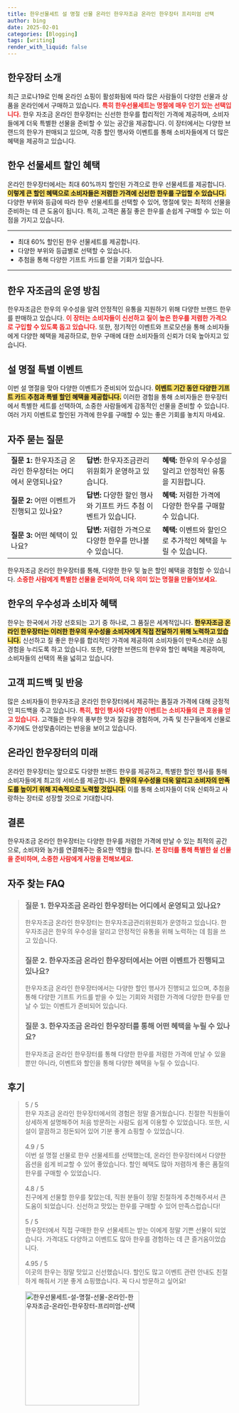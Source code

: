 ```yaml
---
title: 한우선물세트 설 명절 선물 온라인 한우자조금 온라인 한우장터 프리미엄 선택
author: bing
date: 2025-02-01
categories: [Blogging]
tags: [writing]
render_with_liquid: false
---
```



<h2 id='한우장터소개'>한우장터 소개</h2>

<p>최근 코로나19로 인해 온라인 쇼핑이 활성화됨에 따라 많은 사람들이 다양한 선물과 상품을 온라인에서 구매하고 있습니다. <b><span style="color: #ee2323;">특히 한우선물세트는 명절에 매우 인기 있는 선택입니다.</span></b> 한우 자조금 온라인 한우장터는 신선한 한우를 합리적인 가격에 제공하며, 소비자들에게 더욱 특별한 선물을 준비할 수 있는 공간을 제공합니다. 이 장터에서는 다양한 브랜드의 한우가 판매되고 있으며, 각종 할인 행사와 이벤트를 통해 소비자들에게 더 많은 혜택을 제공하고 있습니다.</p>

<h2 id='한우선물세트할인'>한우 선물세트 할인 혜택</h2>

<p>온라인 한우장터에서는 최대 60%까지 할인된 가격으로 한우 선물세트를 제공합니다. <b><span style="background-color: #ffe066;">이렇게 큰 할인 혜택으로 소비자들은 저렴한 가격에 신선한 한우를 구입할 수 있습니다.</span></b> 다양한 부위와 등급에 따라 한우 선물세트를 선택할 수 있어, 명절에 맞는 최적의 선물을 준비하는 데 큰 도움이 됩니다. 특히, 고객은 품질 좋은 한우를 손쉽게 구매할 수 있는 이점을 가지고 있습니다.</p>

<hr />

<ul>
    <li>최대 60% 할인된 한우 선물세트를 제공합니다.</li>
    <li>다양한 부위와 등급별로 선택할 수 있습니다.</li>
    <li>추첨을 통해 다양한 기프트 카드를 얻을 기회가 있습니다.</li>
</ul>

<hr />

<h2 id='한우판매방침'>한우 자조금의 운영 방침</h2>

<p>한우자조금은 한우의 우수성을 알려 안정적인 유통을 지원하기 위해 다양한 브랜드 한우를 판매하고 있습니다. <b><span style="color: #ee2323;">이 장터는 소비자들이 신선하고 질이 높은 한우를 저렴한 가격으로 구입할 수 있도록 돕고 있습니다.</span></b> 또한, 정기적인 이벤트와 프로모션을 통해 소비자들에게 다양한 혜택을 제공하므로, 한우 구매에 대한 소비자들의 신뢰가 더욱 높아지고 있습니다.</p>

<h2 id='설명절이벤트'>설 명절 특별 이벤트</h2>

<p>이번 설 명절을 맞아 다양한 이벤트가 준비되어 있습니다. <b><span style="background-color: #ffe066;">이벤트 기간 동안 다양한 기프트 카드 추첨과 특별 할인 혜택을 제공합니다.</span></b> 이러한 경험을 통해 소비자들은 한우장터에서 특별한 세트를 선택하여, 소중한 사람들에게 감동적인 선물을 준비할 수 있습니다. 여러 가지 이벤트로 할인된 가격에 한우를 구매할 수 있는 좋은 기회를 놓치지 마세요.</p>

<h2 id='자주 묻는 질문'>자주 묻는 질문</h2>

<table>
    <tr>
        <td><b>질문 1:</b> 한우자조금 온라인 한우장터는 어디에서 운영되나요?</td>
        <td><b>답변:</b> 한우자조금관리위원회가 운영하고 있습니다.</td>
        <td><b>혜택:</b> 한우의 우수성을 알리고 안정적인 유통을 지원합니다.</td>
    </tr>
    <tr>
        <td><b>질문 2:</b> 어떤 이벤트가 진행되고 있나요?</td>
        <td><b>답변:</b> 다양한 할인 행사와 기프트 카드 추첨 이벤트가 있습니다.</td>
        <td><b>혜택:</b> 저렴한 가격에 다양한 한우를 구매할 수 있습니다.</td>
    </tr>
    <tr>
        <td><b>질문 3:</b> 어떤 혜택이 있나요?</td>
        <td><b>답변:</b> 저렴한 가격으로 다양한 한우를 만나볼 수 있습니다.</td>
        <td><b>혜택:</b> 이벤트와 할인으로 추가적인 혜택을 누릴 수 있습니다.</td>
    </tr>
</table>

<p>한우자조금 온라인 한우장터를 통해, 다양한 한우 및 높은 할인 혜택을 경험할 수 있습니다. <b><span style="color: #ee2323;">소중한 사람에게 특별한 선물을 준비하여, 더욱 의미 있는 명절을 만들어보세요.</span></b></p>

<h2 id='한우의 우수성'>한우의 우수성과 소비자 혜택</h2>

<p>한우는 한국에서 가장 선호되는 고기 중 하나로, 그 품질은 세계적입니다. <b><span style="background-color: #ffe066;">한우자조금 온라인 한우장터는 이러한 한우의 우수성을 소비자에게 직접 전달하기 위해 노력하고 있습니다.</span></b> 신선하고 질 좋은 한우를 합리적인 가격에 제공하여 소비자들이 만족스러운 쇼핑 경험을 누리도록 하고 있습니다. 또한, 다양한 브랜드의 한우와 할인 혜택을 제공하여, 소비자들의 선택의 폭을 넓히고 있습니다.</p>

<h2 id='고객 피드백'>고객 피드백 및 반응</h2>

<p>많은 소비자들이 한우자조금 온라인 한우장터에서 제공하는 품질과 가격에 대해 긍정적인 피드백을 주고 있습니다. <b><span style="color: #ee2323;">특히, 할인 행사와 다양한 이벤트는 소비자들의 큰 호응을 얻고 있습니다.</span></b> 고객들은 한우의 풍부한 맛과 질감을 경험하며, 가족 및 친구들에게 선물로 주기에도 안성맞춤이라는 반응을 보이고 있습니다.</p>

<h2 id='온라인 한우장터의 미래'>온라인 한우장터의 미래</h2>

<p>온라인 한우장터는 앞으로도 다양한 브랜드 한우를 제공하고, 특별한 할인 행사를 통해 소비자들에게 최고의 서비스를 제공합니다. <b><span style="background-color: #ffe066;">한우의 우수성을 더욱 알리고 소비자의 만족도를 높이기 위해 지속적으로 노력할 것입니다.</span></b> 이를 통해 소비자들이 더욱 신뢰하고 사랑하는 장터로 성장할 것으로 기대합니다.</p>

<h2 id='결론'>결론</h2>

<p>한우자조금 온라인 한우장터는 다양한 한우를 저렴한 가격에 만날 수 있는 최적의 공간으로, 소비자와 농가를 연결해주는 중요한 역할을 합니다. <b><span style="color: #ee2323;">본 장터를 통해 특별한 설 선물을 준비하며, 소중한 사람에게 사랑을 전해보세요.</span></b></p>

<h2 id='자주_찾는_FAQ'>자주 찾는 FAQ</h2>
<div itemscope="" itemtype="https://schema.org/FAQPage"> 
<blockquote> 
<div itemscope="" itemprop="mainEntity" itemtype="https://schema.org/Question"> 
<h3 itemprop="name">질문 1. 한우자조금 온라인 한우장터는 어디에서 운영되고 있나요?</h3> 
<div itemscope="" itemprop="acceptedAnswer" itemtype="https://schema.org/Answer"> 
<span itemprop="text"> 
<p>한우자조금 온라인 한우장터는 한우자조금관리위원회가 운영하고 있습니다. 한우자조금은 한우의 우수성을 알리고 안정적인 유통을 위해 노력하는 데 힘을 쓰고 있습니다.</p> 
</span> 
</div> 
</div> 

<div itemscope="" itemprop="mainEntity" itemtype="https://schema.org/Question"> 
<h3 itemprop="name">질문 2. 한우자조금 온라인 한우장터에서는 어떤 이벤트가 진행되고 있나요?</h3> 
<div itemscope="" itemprop="acceptedAnswer" itemtype="https://schema.org/Answer"> 
<span itemprop="text"> 
<p>한우자조금 온라인 한우장터에서는 다양한 할인 행사가 진행되고 있으며, 추첨을 통해 다양한 기프트 카드를 받을 수 있는 기회와 저렴한 가격에 다양한 한우를 만날 수 있는 이벤트가 준비되어 있습니다.</p> 
</span> 
</div> 
</div> 

<div itemscope="" itemprop="mainEntity" itemtype="https://schema.org/Question"> 
<h3 itemprop="name">질문 3. 한우자조금 온라인 한우장터를 통해 어떤 혜택을 누릴 수 있나요?</h3> 
<div itemscope="" itemprop="acceptedAnswer" itemtype="https://schema.org/Answer"> 
<span itemprop="text"> 
<p>한우자조금 온라인 한우장터를 통해 다양한 한우를 저렴한 가격에 만날 수 있을 뿐만 아니라, 이벤트와 할인을 통해 다양한 혜택을 누릴 수 있습니다.</p> 
</span> 
</div> 
</div> 
</blockquote> 
</div>
<h2 id='후기'>후기</h2>
<div itemscope itemtype="https://schema.org/Product">
  <blockquote>
  <div itemprop="review" itemscope itemtype="https://schema.org/Review">
      <div itemprop="reviewRating" itemscope itemtype="https://schema.org/Rating"> <span itemprop="ratingValue">5</span> / <span itemprop="bestRating">5</span> </div>
      <span itemprop="reviewBody">한우 자조금 온라인 한우장터에서의 경험은 정말 즐거웠습니다. 친절한 직원들이 상세하게 설명해주어 처음 방문하는 사람도 쉽게 이용할 수 있었습니다. 또한, 시설이 깔끔하고 정돈되어 있어 기분 좋게 쇼핑할 수 있었습니다.</span>
  </div>
  <br>
  <div itemprop="review" itemscope itemtype="https://schema.org/Review">
      <div itemprop="reviewRating" itemscope itemtype="https://schema.org/Rating"> <span itemprop="ratingValue">4.9</span> / <span itemprop="bestRating">5</span> </div>
      <span itemprop="reviewBody">이번 설 명절 선물로 한우 선물세트를 선택했는데, 온라인 한우장터에서 다양한 옵션을 쉽게 비교할 수 있어 좋았습니다. 할인 혜택도 많아 저렴하게 좋은 품질의 한우를 구매할 수 있었습니다.</span>
  </div>
  <br>
  <div itemprop="review" itemscope itemtype="https://schema.org/Review">
      <div itemprop="reviewRating" itemscope itemtype="https://schema.org/Rating"> <span itemprop="ratingValue">4.8</span> / <span itemprop="bestRating">5</span> </div>
      <span itemprop="reviewBody">친구에게 선물할 한우를 찾았는데, 직원 분들이 정말 친절하게 추천해주셔서 큰 도움이 되었습니다. 신선하고 맛있는 한우를 구매할 수 있어 만족스럽습니다!</span>
  </div>
  <br>
  <div itemprop="review" itemscope itemtype="https://schema.org/Review">
      <div itemprop="reviewRating" itemscope itemtype="https://schema.org/Rating"> <span itemprop="ratingValue">5</span> / <span itemprop="bestRating">5</span> </div>
      <span itemprop="reviewBody">한우장터에서 직접 구매한 한우 선물세트는 받는 이에게 정말 기쁜 선물이 되었습니다. 가격대도 다양하고 이벤트도 많아 한우를 경험하는 데 큰 즐거움이었습니다.</span>
  </div>
  <br>
  <div itemprop="review" itemscope itemtype="https://schema.org/Review">
      <div itemprop="reviewRating" itemscope itemtype="https://schema.org/Rating"> <span itemprop="ratingValue">4.95</span> / <span itemprop="bestRating">5</span> </div>
      <span itemprop="reviewBody">이곳의 한우는 정말 맛있고 신선했습니다. 할인도 많고 이벤트 관련 안내도 친절하게 해줘서 기분 좋게 쇼핑했습니다. 꼭 다시 방문하고 싶어요!</span>
  </div>
  </blockquote>
</div>
<figure class="image"><img src="https://somered.github.io/assets/img/thumbnail/한우선물세트-설-명절-선물-온라인-한우자조금-온라인-한우장터-프리미엄-선택.webp" alt="한우선물세트-설-명절-선물-온라인-한우자조금-온라인-한우장터-프리미엄-선택" width="256" height="256"></figure>
